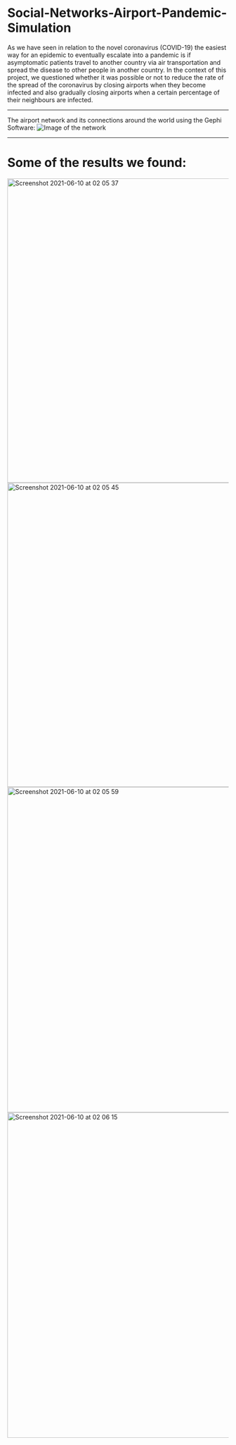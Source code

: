 # Social-Networks-Airport-Pandemic-Simulation

As we have seen in relation to the novel coronavirus (COVID-19) the easiest way for an epidemic to eventually escalate into a pandemic is if asymptomatic patients travel to another country via air transportation and spread the disease to other people in another country. In the context of this project, we questioned whether it was possible or not to reduce the rate of the spread of the coronavirus by closing airports when they become infected and also gradually closing airports when a certain percentage of their neighbours are infected.

-----------------------------------------------

The airport network and its connections around the world using the Gephi Software:
![Image of the network](https://user-images.githubusercontent.com/33178694/121448740-2e0cda80-c990-11eb-9bd2-ea80973ae17d.png)

--------------------------------------------------

# Some of the results we found:
<img width="691" alt="Screenshot 2021-06-10 at 02 05 37" src="https://user-images.githubusercontent.com/33178694/121448907-880da000-c990-11eb-95a2-812eb73ddad0.png">

<img width="691" alt="Screenshot 2021-06-10 at 02 05 45" src="https://user-images.githubusercontent.com/33178694/121448912-8ba12700-c990-11eb-95b8-64325436d104.png">

<img width="739" alt="Screenshot 2021-06-10 at 02 05 59" src="https://user-images.githubusercontent.com/33178694/121448920-8e038100-c990-11eb-97c3-21437d8582f9.png">

<img width="739" alt="Screenshot 2021-06-10 at 02 06 15" src="https://user-images.githubusercontent.com/33178694/121448928-91970800-c990-11eb-8490-b4bf1bf26cba.png">
